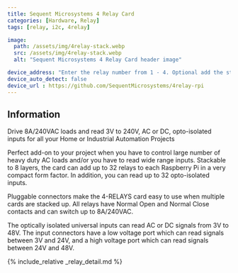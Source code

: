 ```yaml
---
title: Sequent Microsystems 4 Relay Card
categories: [Hardware, Relay]
tags: [relay, i2c, 4relay]

image:
  path: /assets/img/4relay-stack.webp
  src: /assets/img/4relay-stack.webp
  alt: "Sequent Microsystems 4 Relay Card header image"

device_address: "Enter the relay number from 1 - 4. Optional add the stack level number. Default 0.<br />`1,2`"
device_auto_detect: false
device_url : https://github.com/SequentMicrosystems/4relay-rpi
---
```


## Information

Drive 8A/240VAC loads and read 3V to 240V, AC or DC, opto-isolated inputs for all your Home or Industrial Automation Projects

Perfect add-on to your project when you have to control large number of heavy duty AC loads and/or you have to read wide range inputs. Stackable to 8 layers, the card can add up to 32 relays to each Raspberry Pi in a very compact form factor. In addition, you can read up to 32 opto-isolated inputs.

Pluggable connectors make the 4-RELAYS card easy to use when multiple cards are stacked up.  All relays have Normal Open and Normal Close contacts and can switch up to 8A/240VAC.

The optically isolated universal inputs can read AC or DC signals from 3V to 48V. The input connectors have a low voltage port which can read signals between 3V and 24V, and a high voltage port which can read signals between 24V and 48V.

{% include_relative _relay_detail.md %}
